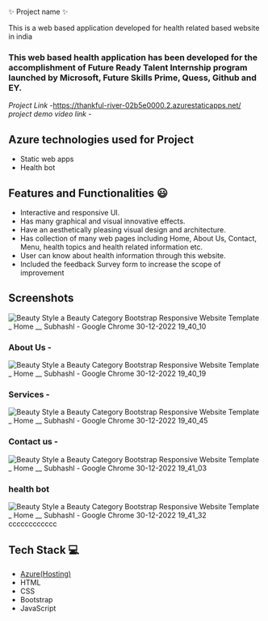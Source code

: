  ✨  Project name ✨

This is a web based application developed for health related based website in india

### This web based health application has been developed for the accomplishment of Future Ready Talent Internship program launched by Microsoft, Future Skills Prime, Quess, Github and EY.


*Project Link* -https://thankful-river-02b5e0000.2.azurestaticapps.net/
*project demo video link* - 

## Azure technologies used for Project

- Static web apps
- Health bot

## Features and Functionalities 😃

- Interactive and responsive UI.
- Has many graphical and visual innovative effects.
- Have an aesthetically pleasing visual design and architecture.
- Has collection of many web pages including Home, About Us, Contact, Menu, health topics and health related information etc.
- User can know about health information through this website.
- Included the feedback Survey form to increase the scope of improvement 

## Screenshots
![Beauty Style a Beauty Category Bootstrap Responsive Website Template _ Home __ Subhashl - Google Chrome 30-12-2022 19_40_10](https://user-images.githubusercontent.com/119313306/210080603-f9fd7e0f-d0ca-4860-949a-f3102908962d.png)

### About Us -

![Beauty Style a Beauty Category Bootstrap Responsive Website Template _ Home __ Subhashl - Google Chrome 30-12-2022 19_40_19](https://user-images.githubusercontent.com/119313306/210080638-b549035e-d5e6-4c27-9b4d-e363a469bdd3.png)

### Services -


![Beauty Style a Beauty Category Bootstrap Responsive Website Template _ Home __ Subhashl - Google Chrome 30-12-2022 19_40_45](https://user-images.githubusercontent.com/119313306/210080676-d2dc92de-8f0e-4d13-a36b-298cda2f8e33.png)

### Contact us -


![Beauty Style a Beauty Category Bootstrap Responsive Website Template _ Home __ Subhashl - Google Chrome 30-12-2022 19_41_03](https://user-images.githubusercontent.com/119313306/210080694-40cc11f8-0ca2-4079-b7f4-d6c5026b0c6a.png)

### health bot


![Beauty Style a Beauty Category Bootstrap Responsive Website Template _ Home __ Subhashl - Google Chrome 30-12-2022 19_41_32](https://user-images.githubusercontent.com/119313306/210080706-5c32bb32-b1fd-40af-ac63-0210547cec08.png)
 cccccccccccc

## Tech Stack 💻

- [Azure(Hosting)](https://azure.microsoft.com/en-in/features/azure-portal/)
- HTML
- CSS
- Bootstrap
- JavaScript
